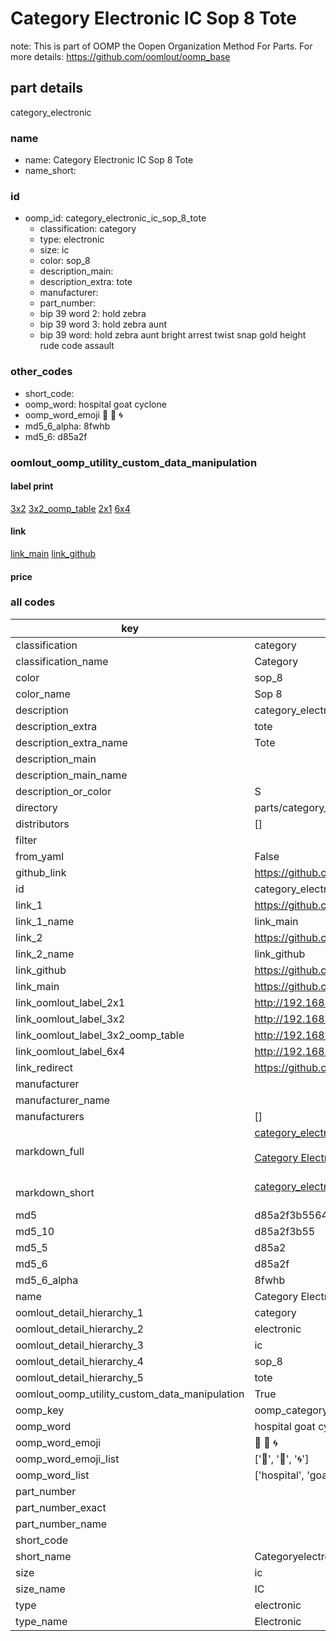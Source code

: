 # Category Electronic IC Sop 8 Tote  

note: This is part of OOMP the Oopen Organization Method For Parts. For more details: https://github.com/oomlout/oomp_base

##  part details
  



category_electronic



### name
* name: Category Electronic IC Sop 8 Tote
* name_short: 
### id
* oomp_id: category_electronic_ic_sop_8_tote
  * classification: category
  * type: electronic
  * size: ic
  * color: sop_8
  * description_main: 
  * description_extra: tote
  * manufacturer: 
  * part_number: 
  * bip 39 word 2: hold zebra
  * bip 39 word 3: hold zebra aunt
  * bip 39 word: hold zebra aunt bright arrest twist snap gold height rude code assault

### other_codes
* short_code: 
* oomp_word: hospital goat cyclone
* oomp_word_emoji :hospital: :goat: :cyclone:
* md5_6_alpha: 8fwhb
* md5_6: d85a2f






### oomlout_oomp_utility_custom_data_manipulation
#### label print
[3x2](http://192.168.1.245:1112/?label=oomp%208fwhb)
[3x2_oomp_table](http://192.168.1.108:1112/?label=oomp%208fwhb)
[2x1](http://192.168.1.242:1112/?label=oomp%208fwhb)
[6x4](http://192.168.1.55:1112/?label=oomp%208fwhb)    

#### link

[link_main](https://github.com/oomlout/oomlout_oomp_version_1_messy/tree/main/parts/category_electronic_ic_sop_8_tote) [link_github](https://github.com/oomlout/oomlout_oomp_version_1_messy/tree/main/parts/category_electronic_ic_sop_8_tote)                             

#### price







### all codes 
| key | value |  
| --- | --- |  
| classification | category |  
| classification_name | Category |  
| color | sop_8 |  
| color_name | Sop 8 |  
| description | category_electronic |  
| description_extra | tote |  
| description_extra_name | Tote |  
| description_main |  |  
| description_main_name |  |  
| description_or_color | S  |  
| directory | parts/category_electronic_ic_sop_8_tote |  
| distributors | [] |  
| filter |  |  
| from_yaml | False |  
| github_link | https://github.com/oomlout/oomlout_oomp_part_src/tree/main/parts/category_electronic_ic_sop_8_tote |  
| id | category_electronic_ic_sop_8_tote |  
| link_1 | https://github.com/oomlout/oomlout_oomp_version_1_messy/tree/main/parts/category_electronic_ic_sop_8_tote |  
| link_1_name | link_main |  
| link_2 | https://github.com/oomlout/oomlout_oomp_version_1_messy/tree/main/parts/category_electronic_ic_sop_8_tote |  
| link_2_name | link_github |  
| link_github | https://github.com/oomlout/oomlout_oomp_version_1_messy/tree/main/parts/category_electronic_ic_sop_8_tote |  
| link_main | https://github.com/oomlout/oomlout_oomp_version_1_messy/tree/main/parts/category_electronic_ic_sop_8_tote |  
| link_oomlout_label_2x1 | http://192.168.1.242:1112/?label=oomp%208fwhb |  
| link_oomlout_label_3x2 | http://192.168.1.245:1112/?label=oomp%208fwhb |  
| link_oomlout_label_3x2_oomp_table | http://192.168.1.108:1112/?label=oomp%208fwhb |  
| link_oomlout_label_6x4 | http://192.168.1.55:1112/?label=oomp%208fwhb |  
| link_redirect | https://github.com/oomlout/oomlout_oomp_version_1_messy/tree/main/parts/category_electronic_ic_sop_8_tote |  
| manufacturer |  |  
| manufacturer_name |  |  
| manufacturers | [] |  
| markdown_full | [category_electronic_ic_sop_8_tote](none)<br>[](none)<br>[Category Electronic Ic Sop 8 Tote](none)<br><br> |  
| markdown_short | [category_electronic_ic_sop_8_tote](none)<br><br> |  
| md5 | d85a2f3b556459abae0631c01ebfe364 |  
| md5_10 | d85a2f3b55 |  
| md5_5 | d85a2 |  
| md5_6 | d85a2f |  
| md5_6_alpha | 8fwhb |  
| name | Category Electronic IC Sop 8 Tote |  
| oomlout_detail_hierarchy_1 | category |  
| oomlout_detail_hierarchy_2 | electronic |  
| oomlout_detail_hierarchy_3 | ic |  
| oomlout_detail_hierarchy_4 | sop_8 |  
| oomlout_detail_hierarchy_5 | tote |  
| oomlout_oomp_utility_custom_data_manipulation | True |  
| oomp_key | oomp_category_electronic_ic_sop_8_tote |  
| oomp_word | hospital goat cyclone |  
| oomp_word_emoji | :hospital: :goat: :cyclone: |  
| oomp_word_emoji_list | [':hospital:', ':goat:', ':cyclone:'] |  
| oomp_word_list | ['hospital', 'goat', 'cyclone'] |  
| part_number |  |  
| part_number_exact |  |  
| part_number_name |  |  
| short_code |  |  
| short_name | Categoryelectronic |  
| size | ic |  
| size_name | IC |  
| type | electronic |  
| type_name | Electronic |  
